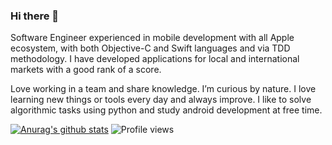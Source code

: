 ### Hi there 👋

Software Engineer experienced in mobile development with all Apple ecosystem, with both Objective-C and Swift languages and via TDD methodology. I have developed applications for local and international markets with a good rank of a score.

Love working in a team and share knowledge. I’m curious by nature. I love learning new things or tools every day and always improve.
I like to solve algorithmic tasks using python and study android development at free time.

[![Anurag's github stats](https://github-readme-stats.vercel.app/api?username=MaksimSoldatov)](https://github.com/anuraghazra/github-readme-stats)
![Profile views](https://gpvc.arturio.dev/MaksimSoldatov)  

